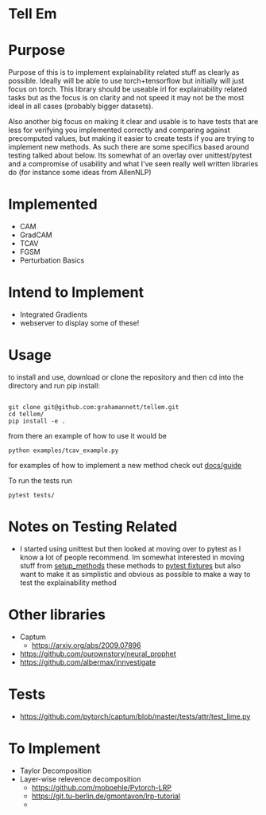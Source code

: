 
# Tell Em

# Purpose
Purpose of this is to implement explainability related stuff as clearly as possible.  Ideally will be able to use torch+tensorflow but initially will just focus on torch.  This library should be useable irl for explainability related tasks but as the focus is on clarity and not speed it may not be the most ideal in all cases (probably bigger datasets).

Also another big focus on making it clear and usable is to have tests that are less for verifying you implemented correctly and comparing against precomputed values, but making it easier to create tests if you are trying to implement new methods.  As such there are some specifics based around testing talked about below.  Its somewhat of an overlay over unittest/pytest and a compromise of usability and what I've seen really well written libraries do (for instance some ideas from AllenNLP)

# Implemented
- CAM
- GradCAM
- TCAV
- FGSM
- Perturbation Basics

# Intend to Implement

- Integrated Gradients
- webserver to display some of these!


# Usage

to install and use, download or clone the repository and then cd into the directory and run pip install:

```

git clone git@github.com:grahamannett/tellem.git
cd tellem/
pip install -e .
```

from there an example of how to use it would be

```
python examples/tcav_example.py
```

for examples of how to implement a new method check out [docs/guide](docs/guide.md)

To run the tests run

```
pytest tests/
```


# Notes on Testing Related
- I started using unittest but then looked at moving over to pytest as I know a lot of people recommend.  Im somewhat interested in moving stuff from [setup_methods](https://docs.pytest.org/en/latest/how-to/xunit_setup.html#method-and-function-level-setup-teardown) these methods to [pytest fixtures](https://docs.pytest.org/en/latest/how-to/fixtures.html#how-to-fixtures) but also want to make it as simplistic and obvious as possible to make a way to test the explainability method

# Other libraries

- Captum
  - https://arxiv.org/abs/2009.07896
- https://github.com/ourownstory/neural_prophet
- https://github.com/albermax/innvestigate


# Tests
- https://github.com/pytorch/captum/blob/master/tests/attr/test_lime.py


# To Implement
- Taylor Decomposition
- Layer-wise relevence decomposition
  - https://github.com/moboehle/Pytorch-LRP
  - https://git.tu-berlin.de/gmontavon/lrp-tutorial
  -

